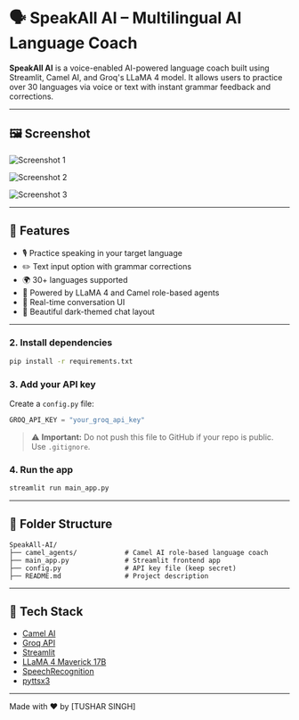 # 🗣️ SpeakAll AI – Multilingual AI Language Coach

**SpeakAll AI** is a voice-enabled AI-powered language coach built using Streamlit, Camel AI, and Groq's LLaMA 4 model. It allows users to practice over 30 languages via voice or text with instant grammar feedback and corrections.

---

## 🖼️ Screenshot

![Screenshot 1](<img width="838" alt="front" src="https://github.com/user-attachments/assets/aa3d16de-5d00-4905-97c9-6f9441ebabf4" />
)

![Screenshot 2](<img width="934" alt="mid" src="https://github.com/user-attachments/assets/c7b92968-ac12-4fbc-b07d-92b9b4ba7731" />
)  

![Screenshot 3](<img width="955" alt="end" src="https://github.com/user-attachments/assets/ccc53e20-907b-4587-849b-78b703180398" />
)   

---


## 🚀 Features

- 🎙️ Practice speaking in your target language
- ✏️ Text input option with grammar corrections
- 🌍 30+ languages supported
- 🧠 Powered by LLaMA 4 and Camel role-based agents
- 💬 Real-time conversation UI
- 🖤 Beautiful dark-themed chat layout

---

### 2. Install dependencies

```bash
pip install -r requirements.txt
```

### 3. Add your API key

Create a `config.py` file:

```python
GROQ_API_KEY = "your_groq_api_key"
```

> ⚠️ **Important:** Do not push this file to GitHub if your repo is public. Use `.gitignore`.

### 4. Run the app

```bash
streamlit run main_app.py
```

---

## 📁 Folder Structure

```
SpeakAll-AI/
├── camel_agents/            # Camel AI role-based language coach
├── main_app.py              # Streamlit frontend app
├── config.py                # API key file (keep secret)
├── README.md                # Project description
```

---

## 🧠 Tech Stack

- [Camel AI](https://github.com/camel-ai/camel)
- [Groq API](https://console.groq.com/)
- [Streamlit](https://streamlit.io/)
- [LLaMA 4 Maverick 17B](https://groq.com/)
- [SpeechRecognition](https://pypi.org/project/SpeechRecognition/)
- [pyttsx3](https://pypi.org/project/pyttsx3/)

---

Made with ❤️ by [TUSHAR SINGH]
